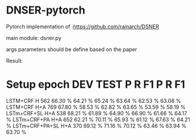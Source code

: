# DNSER-pytorch
Pytorch implementation of  :https://github.com/rainarch/DSNER

main module: dsner.py

args parameters should be define based on the paper

Result:

Setup		epoch	         DEV			      TEST
			           P	  R	   F1	     P	    R	 F1
==================================================================
LSTM+CRF	H	562	66.30 %	64.21 %	65.24 %	63.64 %	62.53 %	63.08 %
LSTM+CRF	H+A	769	67.80 %	58.53 %	62.82 %	63.65 %	53.59 %	58.19 %
LSTm+CRF+SL	H+A	538	68.21 %	61.89 %	64.90 %	66.90 %	61.66 %	64.17 %
LSTm+CRF+PA	H+A	652	62.21 %	70.11 %	65.93 %	61.12 %	67.63 %	64.21 %
LSTm+CRF+PA+SL	H+A	370	69.12 %	71.16 %	70.12 %	63.46 %	63.94 %	63.70 %